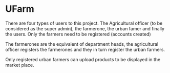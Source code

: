 # UFarm

There are four types of users to this project. The Agricultural officer (to be considered as the super admin), the farmerone, the urban famer and finally the users.
Only the farmers need to be registered (accounts created)

The farmerones are the equivalent of department heads, the agricultural officer registers the farmerones and they in turn register the urban farmers.

Only registered urban farmers can upload products to be displayed in the market place.
